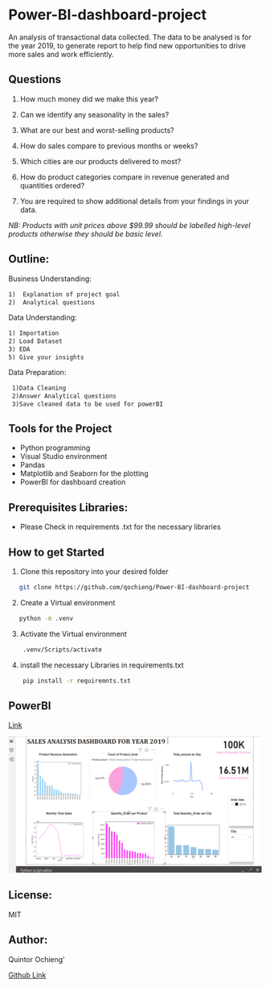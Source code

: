 # Power-BI-dashboard-project
An analysis of transactional data collected. The data to be analysed is for the year 2019, to generate report to help find new opportunities to drive more sales and work efficiently.

## **Questions**

1. How much money did we make this year? 

2. Can we identify any seasonality in the  sales? 

3. What are our best and worst-selling products? 

4. How do sales compare to previous months or weeks? 

5. Which cities are our products delivered to most? 

6. How do product categories compare in revenue generated and quantities  ordered? 

7. You are required to show additional details from your findings in your data.

*NB: Products with unit prices above $99.99 should be labelled high-level products  otherwise they should be basic level.*

## Outline:

Business Understanding:

    1)  Explanation of project goal
    2)  Analytical questions
Data Understanding:

    1) Importation
    2) Load Dataset
    3) EDA
    5) Give your insights
Data Preparation:

     1)Data Cleaning
     2)Answer Analytical questions
     3)Save cleaned data to be used for powerBI


## Tools for the Project

* Python programming
* Visual Studio environment
* Pandas
* Matplotlib and Seaborn for the plotting
* PowerBI for dashboard creation

## Prerequisites Libraries:
* Please  Check in requirements .txt for the necessary libraries

## How to get Started
1) Clone this repository into your desired folder

```sh
   git clone https://github.com/qochieng/Power-BI-dashboard-project
```  

2) Create a Virtual environment

```sh
   python -m .venv
```   

3) Activate the Virtual environment

```sh
    .venv/Scripts/activate
```

4) install the necessary Libraries in requirements.txt

```sh
    pip install -r requiremnts.txt
```

## PowerBI
[Link](https://app.powerbi.com/groups/me/reports/73167698-3745-494b-a80e-ca34250adb67/ReportSection?experience=power-bi)

![Alt text](<Data/PowerBI shot.png>)



## License:

MIT



## Author:
Quintor Ochieng'

[Github Link](https://github.com/qochieng/Power-BI-dashboard-project)
